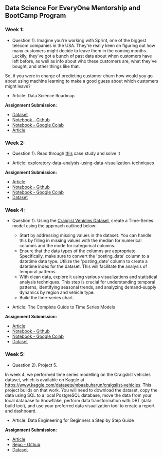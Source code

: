 ## **Data Science For EveryOne Mentorship and BootCamp Program** 

### Week 1:
* Question 1). Imagine you're working with Sprint, one of the biggest telecom companies in the USA. They're really keen on figuring out how many customers might decide to leave them in the coming months. Luckily, they've got a bunch of past data about when customers have left before, as well as info about who these customers are, what they've bought, and other things like that.

So, if you were in charge of predicting customer churn how would you go about using machine learning to make a good guess about which customers might leave? 

* Article: Data Science Roadmap
  
**Assignment Submission:**
* [Dataset](https://www.kaggle.com/datasets/blastchar/telco-customer-churn) 
* [Notebook - Github](https://github.com/Sciederrick/Data-Science-For-EveryOne/blob/main/TelcoCustomerChurn.ipynb)
* [Notebook - Google Colab](https://colab.research.google.com/drive/1YyStTZjQjcTFGqnzKOeOAEav7d9k3urt?usp=sharing#scrollTo=4A8USjrFPhmn)
* [Article](https://derrickmbarani.hashnode.dev/data-science-for-beginners-2023-2024-road-map)

### Week 2:
* Question 1). Read through [this](https://statso.io/rfm-analysis-case-study/) case study and solve it 

* Article: exploratory-data-analysis-using-data-visualization-techniques

**Assignment Submission:**
* [Article](https://derrickmbarani.hashnode.dev/exploratory-data-analysis-using-data-visualization-techniques)
* [Notebook - Github](https://github.com/Sciederrick/Data-Science-For-EveryOne/blob/main/rfm_analysis.ipynb)
* [Notebook - Google Colab](https://colab.research.google.com/drive/1IzhU1RSLrHLP5CBOznZfhn0jJbGQdDfK?usp=sharing)
* [Dataset](https://drive.google.com/file/d/1DsgZ316R73v4vDZ0UZjHlwbWq0_-NqvR/view?usp=drive_link)

### Week 4:
* Question 1). Using the [Craiglist Vehicles Dataset](https://www.kaggle.com/datasets/mbaabuharun/craigslist-vehicles), create a Time-Series model using the approach outlined below:
  * Start by addressing missing values in the dataset. You can handle this by filling in missing values with the median for numerical columns and the mode for categorical columns.
  * Ensure that the data types of the columns are appropriate. Specifically, make sure to convert the 'posting_date' column to a datetime data type.
  Utilize the 'posting_date' column to create a datetime index for the dataset. This will facilitate the analysis of temporal patterns.
  * With clean data, explore it using various visualizations and statistical analysis techniques. This step is crucial for understanding temporal patterns, identifying seasonal trends, and analyzing demand-supply dynamics by region and vehicle type.
  * Build the time-series chart.
    
* Article: The Complete Guide to Time Series Models

**Assignment Submission:**
* [Article](https://derrickmbarani.hashnode.dev/the-complete-guide-to-time-series-models)
* [Notebook - Github](https://github.com/Sciederrick/Data-Science-For-EveryOne/blob/main/TimeSeriesAnalysis.ipynb)
* [Notebook - Google Colab](https://colab.research.google.com/drive/11oInlfV9dI4cJn0ul4-7gvQiY0ZjJKK4#scrollTo=gJ8cu_2EVgM2)
* [Dataset](https://www.kaggle.com/datasets/mbaabuharun/craigslist-vehicles)

### Week 5:
* Question 2). Project 5.

In week 4, we performed time series modelling on the Craigslist vehicles dataset, which is available on Kaggle at https://www.kaggle.com/datasets/mbaabuharun/craigslist-vehicles. This project builds on that work. You will need to download the dataset, copy the data using SQL to a local PostgreSQL database, move the data from your local database to Snowflake, perform data transformation with DBT (data build tool), and use your preferred data visualization tool to create a report and dashboard.

* Article: Data Engineering for Beginners a Step by Step Guide

**Assignment Submission:**
* [Article](https://derrickmbarani.hashnode.dev/data-engineering-for-beginners-a-step-by-step-guide)
* [Repo - Github](https://github.com/Sciederrick/Data-Science-For-EveryOne/tree/main/data_etl)
* [Dataset](https://www.kaggle.com/datasets/mbaabuharun/craigslist-vehicles)

